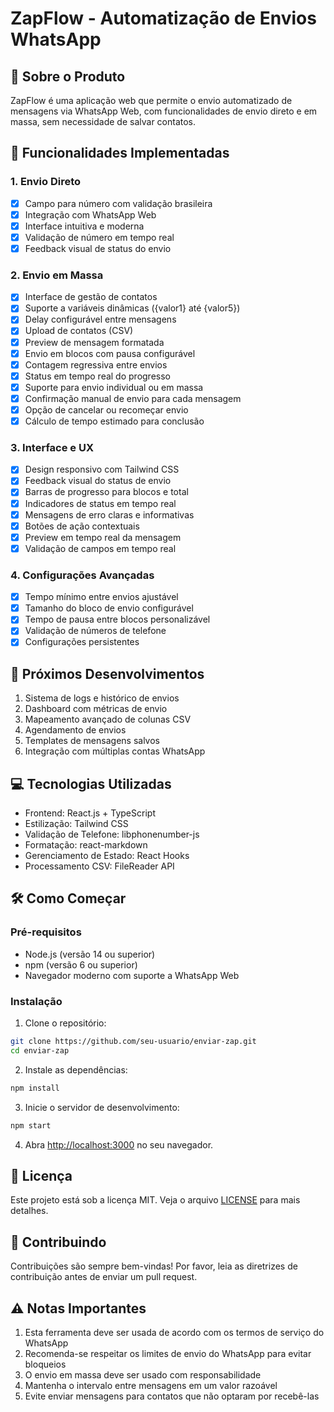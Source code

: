 # ZapFlow - Automatização de Envios WhatsApp

## 📱 Sobre o Produto

ZapFlow é uma aplicação web que permite o envio automatizado de mensagens via WhatsApp Web, com funcionalidades de envio direto e em massa, sem necessidade de salvar contatos.

## 🎯 Funcionalidades Implementadas

### 1. Envio Direto
- [x] Campo para número com validação brasileira
- [x] Integração com WhatsApp Web
- [x] Interface intuitiva e moderna
- [x] Validação de número em tempo real
- [x] Feedback visual de status do envio

### 2. Envio em Massa
- [x] Interface de gestão de contatos
- [x] Suporte a variáveis dinâmicas ({valor1} até {valor5})
- [x] Delay configurável entre mensagens
- [x] Upload de contatos (CSV)
- [x] Preview de mensagem formatada
- [x] Envio em blocos com pausa configurável
- [x] Contagem regressiva entre envios
- [x] Status em tempo real do progresso
- [x] Suporte para envio individual ou em massa
- [x] Confirmação manual de envio para cada mensagem
- [x] Opção de cancelar ou recomeçar envio
- [x] Cálculo de tempo estimado para conclusão

### 3. Interface e UX
- [x] Design responsivo com Tailwind CSS
- [x] Feedback visual do status de envio
- [x] Barras de progresso para blocos e total
- [x] Indicadores de status em tempo real
- [x] Mensagens de erro claras e informativas
- [x] Botões de ação contextuais
- [x] Preview em tempo real da mensagem
- [x] Validação de campos em tempo real

### 4. Configurações Avançadas
- [x] Tempo mínimo entre envios ajustável
- [x] Tamanho do bloco de envio configurável
- [x] Tempo de pausa entre blocos personalizável
- [x] Validação de números de telefone
- [x] Configurações persistentes

## 🚀 Próximos Desenvolvimentos

1. Sistema de logs e histórico de envios
2. Dashboard com métricas de envio
3. Mapeamento avançado de colunas CSV
4. Agendamento de envios
5. Templates de mensagens salvos
6. Integração com múltiplas contas WhatsApp

## 💻 Tecnologias Utilizadas

- Frontend: React.js + TypeScript
- Estilização: Tailwind CSS
- Validação de Telefone: libphonenumber-js
- Formatação: react-markdown
- Gerenciamento de Estado: React Hooks
- Processamento CSV: FileReader API

## 🛠️ Como Começar

### Pré-requisitos

- Node.js (versão 14 ou superior)
- npm (versão 6 ou superior)
- Navegador moderno com suporte a WhatsApp Web

### Instalação

1. Clone o repositório:
```bash
git clone https://github.com/seu-usuario/enviar-zap.git
cd enviar-zap
```

2. Instale as dependências:
```bash
npm install
```

3. Inicie o servidor de desenvolvimento:
```bash
npm start
```

4. Abra [http://localhost:3000](http://localhost:3000) no seu navegador.

## 📝 Licença

Este projeto está sob a licença MIT. Veja o arquivo [LICENSE](LICENSE) para mais detalhes.

## 🤝 Contribuindo

Contribuições são sempre bem-vindas! Por favor, leia as diretrizes de contribuição antes de enviar um pull request.

## ⚠️ Notas Importantes

1. Esta ferramenta deve ser usada de acordo com os termos de serviço do WhatsApp
2. Recomenda-se respeitar os limites de envio do WhatsApp para evitar bloqueios
3. O envio em massa deve ser usado com responsabilidade
4. Mantenha o intervalo entre mensagens em um valor razoável
5. Evite enviar mensagens para contatos que não optaram por recebê-las
